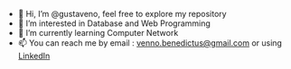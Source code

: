 - 👋 Hi, I’m @gustaveno, feel free to explore my repository
- 👀 I’m interested in Database and Web Programming
- 🌱 I’m currently learning Computer Network
- 📫 You can reach me by email : venno.benedictus@gmail.com 
  or using [LinkedIn](https://www.linkedin.com/in/benedictus-veno-363568202/)

<!---
gustaveno/gustaveno is a ✨ special ✨ repository because its `README.md` (this file) appears on your GitHub profile.
You can click the Preview link to take a look at your changes.
--->

